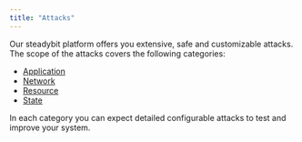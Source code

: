 ```yaml
---
title: "Attacks"
---
```

Our steadybit platform offers you extensive, safe and customizable attacks.
The scope of the attacks covers the following categories:

* [Application](20-attacks/application)
* [Network](20-attacks/network)
* [Resource](20-attacks/resource)
* [State](20-attacks/state)

In each category you can expect detailed configurable attacks to test and improve your system.
